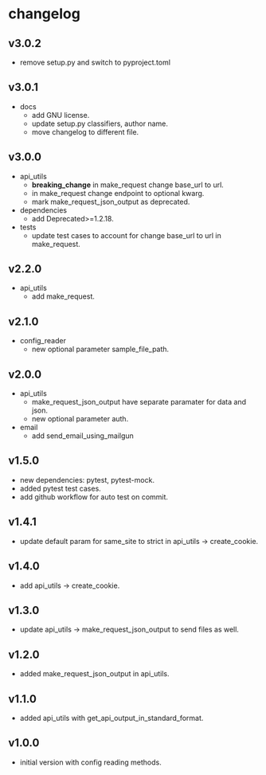 # changelog

## v3.0.2

- remove setup.py and switch to pyproject.toml

## v3.0.1

- docs
    - add GNU license.
    - update setup.py classifiers, author name.
    - move changelog to different file.

## v3.0.0

- api_utils
    - **breaking_change** in make_request change base_url to url.
    - in make_request change endpoint to optional kwarg.
    - mark make_request_json_output as deprecated.
- dependencies
    - add Deprecated>=1.2.18.
- tests
    - update test cases to account for change base_url to url in make_request.

## v2.2.0

- api_utils
    - add make_request.

## v2.1.0

- config_reader
    - new optional parameter sample_file_path.

## v2.0.0

- api_utils
    - make_request_json_output have separate paramater for data and json.
    - new optional parameter auth.
- email
    - add send_email_using_mailgun

## v1.5.0

- new dependencies: pytest, pytest-mock.
- added pytest test cases.
- add github workflow for auto test on commit.

## v1.4.1

- update default param for same_site to strict in api_utils -> create_cookie.

## v1.4.0

- add api_utils -> create_cookie.

## v1.3.0

- update api_utils -> make_request_json_output to send files as well.

## v1.2.0

- added make_request_json_output in api_utils.

## v1.1.0

- added api_utils with get_api_output_in_standard_format.

## v1.0.0

- initial version with config reading methods.